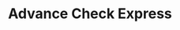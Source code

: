 ---
title: Advance Check Express
slug: advance-check-express
updated-on: '2024-05-30T13:44:31.749Z'
created-on: '2024-05-30T13:41:46.671Z'
published-on: '2024-05-30T13:54:32.469Z'
f_city-state-2:
- cms/city/anniston-al.md
- cms/city/louisville-ms.md
- cms/city/columbus-ms.md
- cms/city/starkville-ms.md
- cms/city/el-cajon-ca.md
- cms/city/west-point-ms.md
f_locations:
- cms/payday-loan/advance-check-express-3274.md
- cms/payday-loan/advance-check-express-3275.md
- cms/payday-loan/advance-check-express-3276.md
- cms/payday-loan/advance-check-express-3277.md
- cms/payday-loan/advance-check-express-3278.md
- cms/payday-loan/advance-check-express-3279.md
- cms/payday-loan/advance-check-express-3280.md
- cms/payday-loan/advance-check-express-3281.md
- cms/payday-loan/advance-check-express-3282.md
- cms/payday-loan/advance-check-express-3283.md
f_states:
- cms/state/alabama.md
- cms/state/mississippi.md
- cms/state/california.md
layout: '[company].html'
tags: company
---